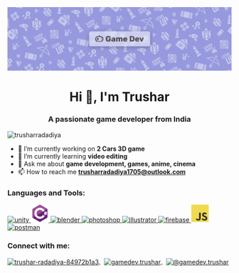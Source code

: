 ![Game Dev](https://github.com/TrusharRadadiya/TrusharRadadiya/blob/main/Banner.jpg)

<h1 align="center">Hi 👋, I'm Trushar</h1>
<h3 align="center">A passionate game developer from India</h3>

<p align="left"> <img src="https://komarev.com/ghpvc/?username=trusharradadiya&label=Profile%20views&color=0e75b6&style=flat" alt="trusharradadiya" /> </p>

- 🔭 I’m currently working on **2 Cars 3D game**
- 🌱 I’m currently learning **video editing**
- 💬 Ask me about **game development, games, anime, cinema**
- 📫 How to reach me **trusharradadiya1705@outlook.com**

<h3 align="left">Languages and Tools:</h3>
<p align="left"> 
  <a href="https://unity.com/" target="_blank" rel="noreferrer"> 
    <img src="https://preview.redd.it/tu3gt6ysfxq71.png?auto=webp&s=10ab55d9dc09e7ed6ea59bd5916800a5272d5969" alt="unity" width="40" height="40"/>
  </a>
  <a href="https://www.w3schools.com/cs/" target="_blank" rel="noreferrer"> 
    <img src="https://raw.githubusercontent.com/devicons/devicon/master/icons/csharp/csharp-original.svg" alt="csharp" width="40" height="40"/> 
  </a> 
  <a href="https://www.blender.org/" target="_blank" rel="noreferrer"> 
    <img src="https://seeklogo.com/images/B/blender-logo-91B66CA31F-seeklogo.com.png" alt="blender" width="45" height="40"/> 
  </a>
  <a href="https://www.photoshop.com/en" target="_blank" rel="noreferrer"> 
    <img src="https://seeklogo.com/images/A/adobe-photoshop-logo-7B88D7B5AA-seeklogo.com.png" alt="photoshop" width="40" height="40"/> 
  </a> 
  <a href="https://www.adobe.com/in/products/illustrator.html" target="_blank" rel="noreferrer"> 
    <img src="https://seeklogo.com/images/A/adobe-illustrator-logo-775FAF240B-seeklogo.com.png" alt="illustrator" width="40" height="40"/> 
  </a> 
  <a href="https://firebase.google.com/" target="_blank" rel="noreferrer"> 
    <img src="https://www.vectorlogo.zone/logos/firebase/firebase-icon.svg" alt="firebase" width="40" height="40"/> 
  </a> 
  <a href="https://developer.mozilla.org/en-US/docs/Web/JavaScript" target="_blank" rel="noreferrer"> 
    <img src="https://raw.githubusercontent.com/devicons/devicon/master/icons/javascript/javascript-original.svg" alt="javascript" width="40" height="40"/> 
  </a> 
  <a href="https://postman.com" target="_blank" rel="noreferrer"> 
    <img src="https://www.vectorlogo.zone/logos/getpostman/getpostman-icon.svg" alt="postman" width="40" height="40"/>
  </a>
</p>

<h3 align="left">Connect with me:</h3>
<p align="left">
  <a href="https://linkedin.com/in/trushar-radadiya-84972b1a3" target="blank">
    <img align="center" src="https://www.vectorlogo.zone/logos/linkedin/linkedin-tile.svg" alt="trushar-radadiya-84972b1a3" height="40" width="40" />
  </a>&nbsp;
  <a href="https://instagram.com/gamedev.trushar" target="blank">
    <img align="center" src="https://www.vectorlogo.zone/logos/instagram/instagram-icon.svg" alt="gamedev.trushar" height="40" width="40" />
  </a>&nbsp;
  <a href="https://www.youtube.com/@gamedev.trushar" target="blank">
    <img align="center" src="https://www.vectorlogo.zone/logos/youtube/youtube-tile.svg" alt="@gamedev.trushar" height="40" width="40" />
  </a>
</p>
